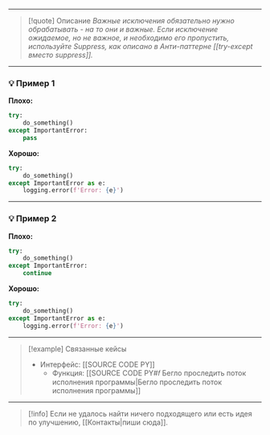 ***

>[!quote] Описание
>_Важные исключения обязательно нужно обрабатывать - на то они и важные.
Если исключение ожидаемое, но не важное, и необходимо его пропустить, используйте Suppress, как описано в Анти-паттерне [[try-except вместо suppress]]._

***
### 💡 Пример 1


**Плохо:**
```python
try:
    do_something()
except ImportantError:
    pass
```

**Хорошо:**
```python
try:
    do_something()
except ImportantError as e:
    logging.error(f'Error: {e}')
```

***
### 💡 Пример 2


**Плохо:**
```python
try:
    do_something()
except ImportantError:
    continue
```

**Хорошо:**
```python
try:
    do_something()
except ImportantError as e:
    logging.error(f'Error: {e}')
```

***

> [!example] Связанные кейсы
> - Интерфейс: [[SOURCE CODE PY]]
> 	- Функция: [[SOURCE CODE PY#𝑓 Бегло проследить поток исполнения программы|Бегло проследить поток исполнения программы]]

***

> [!info]
> Если не удалось найти ничего подходящего или есть идея по улучшению, [[Контакты|пиши сюда]].
